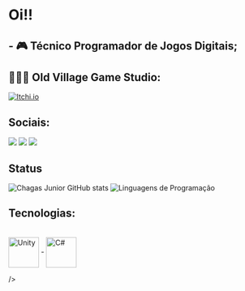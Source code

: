 
# Oi!!

##   - 🎮 Técnico Programador de Jogos Digitais;

## 👨🏼‍💻 Old Village Game Studio:

[![Itchi.io](https://img.shields.io/badge/Itch.io-FA5C5C?style=for-the-badge&logo=itchdotio&logoColor=white)](https://sahlol.itch.io/)



## Sociais: 
<div> 
  <a href="https://www.instagram.com/sarahfalcao._/" target="_blank"><img src="https://img.shields.io/badge/-Instagram-%23E4405F?style=for-the-badge&logo=instagram&logoColor=white" target="_blank"></a>
  <a href = "sarahalfalcao@gmail.com"><img src="https://img.shields.io/badge/-Gmail-%23333?style=for-the-badge&logo=gmail&logoColor=white" target="_blank"></a>
  <a href="https://www.linkedin.com/in/chagas-júnior-a50904237/" target="_blank"><img src="https://img.shields.io/badge/-LinkedIn-%230077B5?style=for-the-badge&logo=linkedin&logoColor=white" target="_blank"></a> 
  
  
</div>

## Status
![Chagas Junior GitHub stats](https://github-readme-stats.vercel.app/api?username=sahlolol&show_icons=true&theme=Gradient)
![Linguagens de Programação](https://github-readme-stats.vercel.app/api/top-langs/?username=sahlolol&layout=compact&hide_title=true&theme=radical)

## Tecnologias:
<div style="display: inline_block"><br/>
   <img align="center" alt="Unity" heigth = 60 width = 60 src=  "https://cdn.jsdelivr.net/gh/devicons/devicon/icons/unity/unity-original.svg" />
-
  <img align="center" alt="C#" heigth = 60 width = 60 src= "https://cdn.jsdelivr.net/gh/devicons/devicon/icons/csharp/csharp-original.svg" />


/>           
</div>
